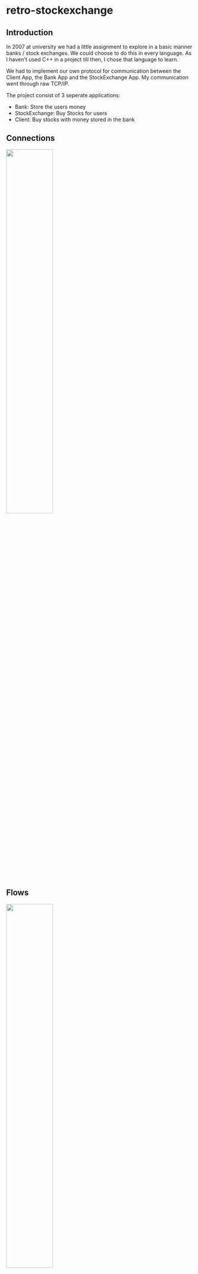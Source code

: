 # retro-stockexchange

## Introduction 

In 2007 at university we had a little assignment to explore in a basic manner banks / stock exchanges.
We could choose to do this in every language. As I haven't used C++ in a project till then, I chose that language to learn.

We had to implement our own protocol for communication between the Client App, the Bank App and the StockExchange App.
My communication went through raw TCP/IP.

The project consist of 3 seperate applications:

- Bank: Store the users money
- StockExchange: Buy Stocks for users
- Client: Buy stocks with money stored in the bank

## Connections
<image src="https://github.com/pasqualino0815/retro-stockexchange/raw/master/images/screen1.png" width="50%" />

## Flows 
<image src="https://github.com/pasqualino0815/retro-stockexchange/raw/master/images/screen2.png" width="50%" />

## Application
<image src="https://github.com/pasqualino0815/retro-stockexchange/raw/master/images/screen3.png" width="50%" />

## Enjoy

